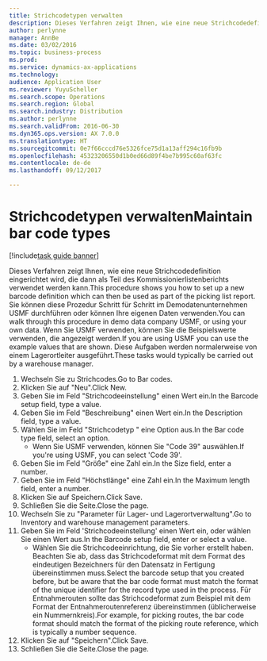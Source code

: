 ```yaml
---
title: Strichcodetypen verwalten
description: Dieses Verfahren zeigt Ihnen, wie eine neue Strichcodedefinition eingerichtet wird, die dann als Teil des Kommissionierlistenberichts verwendet werden kann.
author: perlynne
manager: AnnBe
ms.date: 03/02/2016
ms.topic: business-process
ms.prod: 
ms.service: dynamics-ax-applications
ms.technology: 
audience: Application User
ms.reviewer: YuyuScheller
ms.search.scope: Operations
ms.search.region: Global
ms.search.industry: Distribution
ms.author: perlynne
ms.search.validFrom: 2016-06-30
ms.dyn365.ops.version: AX 7.0.0
ms.translationtype: HT
ms.sourcegitcommit: 0e7f66cccd76e5326fce75d1a13aff294c16fb9b
ms.openlocfilehash: 45323206550d1b0ed66d89f4be7b995c60af63fc
ms.contentlocale: de-de
ms.lasthandoff: 09/12/2017

---
```

# <a name="maintain-bar-code-types"></a><span data-ttu-id="ccc2c-103">Strichcodetypen verwalten</span><span class="sxs-lookup"><span data-stu-id="ccc2c-103">Maintain bar code types</span></span>

[!include[task guide banner](../../includes/task-guide-banner.md)]

<span data-ttu-id="ccc2c-104">Dieses Verfahren zeigt Ihnen, wie eine neue Strichcodedefinition eingerichtet wird, die dann als Teil des Kommissionierlistenberichts verwendet werden kann.</span><span class="sxs-lookup"><span data-stu-id="ccc2c-104">This procedure shows you how to set up a new barcode definition which can then be used as part of the picking list report.</span></span> <span data-ttu-id="ccc2c-105">Sie können diese Prozedur Schritt für Schritt im Demodatenunternehmen USMF durchführen oder können Ihre eigenen Daten verwenden.</span><span class="sxs-lookup"><span data-stu-id="ccc2c-105">You can walk through this procedure in demo data company USMF, or using your own data.</span></span> <span data-ttu-id="ccc2c-106">Wenn Sie USMF verwenden, können Sie die Beispielswerte verwenden, die angezeigt werden.</span><span class="sxs-lookup"><span data-stu-id="ccc2c-106">If you are using USMF you can use the example values that are shown.</span></span> <span data-ttu-id="ccc2c-107">Diese Aufgaben werden normalerweise von einem Lagerortleiter ausgeführt.</span><span class="sxs-lookup"><span data-stu-id="ccc2c-107">These tasks would typically be carried out by a warehouse manager.</span></span>

1. <span data-ttu-id="ccc2c-108">Wechseln Sie zu Strichcodes.</span><span class="sxs-lookup"><span data-stu-id="ccc2c-108">Go to Bar codes.</span></span>
2. <span data-ttu-id="ccc2c-109">Klicken Sie auf "Neu".</span><span class="sxs-lookup"><span data-stu-id="ccc2c-109">Click New.</span></span>
3. <span data-ttu-id="ccc2c-110">Geben Sie im Feld "Strichcodeeinstellung" einen Wert ein.</span><span class="sxs-lookup"><span data-stu-id="ccc2c-110">In the Barcode setup field, type a value.</span></span>
4. <span data-ttu-id="ccc2c-111">Geben Sie im Feld "Beschreibung" einen Wert ein.</span><span class="sxs-lookup"><span data-stu-id="ccc2c-111">In the Description field, type a value.</span></span>
5. <span data-ttu-id="ccc2c-112">Wählen Sie im Feld "Strichcodetyp " eine Option aus.</span><span class="sxs-lookup"><span data-stu-id="ccc2c-112">In the Bar code type field, select an option.</span></span>
    * <span data-ttu-id="ccc2c-113">Wenn Sie USMF verwenden, können Sie "Code 39" auswählen.</span><span class="sxs-lookup"><span data-stu-id="ccc2c-113">If you're using USMF, you can select 'Code 39'.</span></span>  
6. <span data-ttu-id="ccc2c-114">Geben Sie im Feld "Größe" eine Zahl ein.</span><span class="sxs-lookup"><span data-stu-id="ccc2c-114">In the Size field, enter a number.</span></span>
7. <span data-ttu-id="ccc2c-115">Geben Sie im Feld "Höchstlänge" eine Zahl ein.</span><span class="sxs-lookup"><span data-stu-id="ccc2c-115">In the Maximum length field, enter a number.</span></span>
8. <span data-ttu-id="ccc2c-116">Klicken Sie auf Speichern.</span><span class="sxs-lookup"><span data-stu-id="ccc2c-116">Click Save.</span></span>
9. <span data-ttu-id="ccc2c-117">Schließen Sie die Seite.</span><span class="sxs-lookup"><span data-stu-id="ccc2c-117">Close the page.</span></span>
10. <span data-ttu-id="ccc2c-118">Wechseln Sie zu "Parameter für Lager- und Lagerortverwaltung".</span><span class="sxs-lookup"><span data-stu-id="ccc2c-118">Go to Inventory and warehouse management parameters.</span></span>
11. <span data-ttu-id="ccc2c-119">Geben Sie im Feld 'Strichcodeeinstellung' einen Wert ein, oder wählen Sie einen Wert aus.</span><span class="sxs-lookup"><span data-stu-id="ccc2c-119">In the Barcode setup field, enter or select a value.</span></span>
    * <span data-ttu-id="ccc2c-120">Wählen Sie die Strichcodeeinrichtung, die Sie vorher erstellt haben. Beachten Sie ab, dass das Strichcodeformat mit dem Format des eindeutigen Bezeichners für den Datensatz in Fertigung übereinstimmen muss.</span><span class="sxs-lookup"><span data-stu-id="ccc2c-120">Select the barcode setup that you created before, but be aware that the bar code format must match the format of the unique identifier for the record type used in the process.</span></span> <span data-ttu-id="ccc2c-121">Für Entnahmerouten sollte das Strichcodeformat zum Beispiel mit dem Format der Entnahmeroutenreferenz übereinstimmen (üblicherweise ein Nummernkreis).</span><span class="sxs-lookup"><span data-stu-id="ccc2c-121">For example, for picking routes, the bar code format should match the format of the picking route reference, which is typically a number sequence.</span></span>  
12. <span data-ttu-id="ccc2c-122">Klicken Sie auf "Speichern".</span><span class="sxs-lookup"><span data-stu-id="ccc2c-122">Click Save.</span></span>
13. <span data-ttu-id="ccc2c-123">Schließen Sie die Seite.</span><span class="sxs-lookup"><span data-stu-id="ccc2c-123">Close the page.</span></span>

